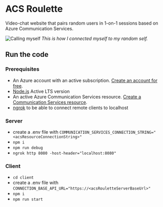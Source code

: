 # ACS Roulette

Video-chat website that pairs random users in 1-on-1 sessions based on Azure Communication Services.


![Calling myself](https://user-images.githubusercontent.com/9810625/127651732-9441052f-7cbf-4b49-858c-5bfd375fec09.png)
*This is how I connected myself to my random self.*

## Run the code

### Prerequisites

- An Azure account with an active subscription. [Create an account for free](https://azure.microsoft.com/free/?WT.mc_id=A261C142F).
- [Node.js](https://nodejs.org/en/) Active LTS version
- An active Azure Communication Services resource. [Create a Communication Services resource](https://docs.microsoft.com/azure/communication-services/quickstarts/create-communication-resource).
- [ngrok](https://ngrok.com/) to be able to connect remote clients to localhost

### Server

- create a .env file with `COMMUNICATION_SERVICES_CONNECTION_STRING="<acsResourceConnectionString>"`
- `npm i`
- `npm run debug`
- `ngrok http 8080 -host-header="localhost:8080"`

### Client

- `cd client`
- create a .env file with `CONNECTION_BASE_API_URL="https://<acsRouletteServerBaseUrl>"`
- `npm i`
- `npm run start`

